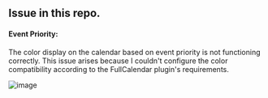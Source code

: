 ## Issue in this repo.

#### Event Priority:  
The color display on the calendar based on event priority is not functioning correctly. This issue arises because I couldn't configure the color compatibility according to the FullCalendar plugin's requirements.


![image](https://github.com/rutvik076/event-scheduler/assets/128468310/68643edb-b65c-428a-9863-ac0b368a21bb)

